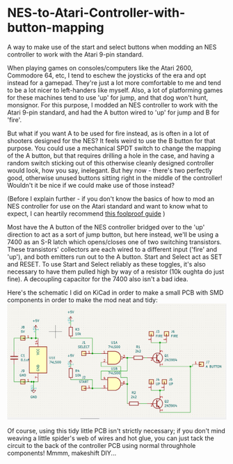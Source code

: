 # NES-to-Atari-Controller-with-button-mapping
A way to make use of the start and select buttons when modding an NES controller to work with the Atari 9-pin standard.

When playing games on consoles/computers like the Atari 2600, Commodore 64, etc, I tend to eschew the joysticks of the era and opt instead for a gamepad. They're just a lot more comfortable to me and tend to be a lot nicer to left-handers like myself. Also, a lot of platforming games for these machines tend to use 'up' for jump, and that dog won't hunt, monsignor. For this purpose, I modded an NES controller to work with the Atari 9-pin standard, and had the A button wired to 'up' for jump and B for 'fire'.

But what if you want A to be used for fire instead, as is often in a lot of shooters designed for the NES? It feels weird to use the B button for that purpose. You could use a mechanical SPDT switch to change the mapping of the A button, but that requires drilling a hole in the case, and having a random switch sticking out of this otherwise cleanly designed controller would look, how you say, inelegant. But hey now - there's two perfectly good, otherwise unused buttons sitting right in the middle of the controller! Wouldn't it be nice if we could make use of those instead?

(Before I explain further - if you don't know the basics of how to mod an NES controller for use on the Atari standard and want to know what to expect, I can heartily recommend [this foolproof guide](https://raskulous.com/2020/02/convert-an-original-nes-controller-for-use-on-commodore-64-amiga-atari-and-many-others/) )

Most have the A button of the NES controller bridged over to the 'up' direction to act as a sort of jump button, but here instead, we'll be using a 7400 as an S-R latch which opens/closes one of two switching transistors. These transistors' collectors are each wired to a different input ('fire' and 'up'), and both emitters run out to the A button. Start and Select act as SET and RESET. To use Start and Select reliably as these toggles, it's also necessary to have them pulled high by way of a resistor (10k oughta do just fine). A decoupling capacitor for the 7400 also isn't a bad idea. 

Here's the schematic I did on KiCad in order to make a small PCB with SMD components in order to make the mod neat and tidy:
![schematic](https://github.com/nateo87/NES-to-Atari-Controller-with-button-mapping/blob/main/ButtonMappingSwapSchematic.png)

Of course, using this tidy little PCB isn't strictly necessary; if you don't mind weaving a little spider's web of wires and hot glue, you can just tack the circuit to the back of the controller PCB using normal throughhole components! Mmmm, makeshift DIY...
